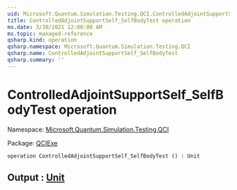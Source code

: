 ```yaml
---
uid: Microsoft.Quantum.Simulation.Testing.QCI.ControlledAdjointSupportSelf_SelfBodyTest
title: ControlledAdjointSupportSelf_SelfBodyTest operation
ms.date: 3/30/2021 12:00:00 AM
ms.topic: managed-reference
qsharp.kind: operation
qsharp.namespace: Microsoft.Quantum.Simulation.Testing.QCI
qsharp.name: ControlledAdjointSupportSelf_SelfBodyTest
qsharp.summary: ''
---
```


# ControlledAdjointSupportSelf_SelfBodyTest operation

Namespace: [Microsoft.Quantum.Simulation.Testing.QCI](xref:Microsoft.Quantum.Simulation.Testing.QCI)

Package: [QCIExe](https://nuget.org/packages/QCIExe)




```qsharp
operation ControlledAdjointSupportSelf_SelfBodyTest () : Unit
```


## Output : [Unit](xref:microsoft.quantum.lang-ref.unit)


